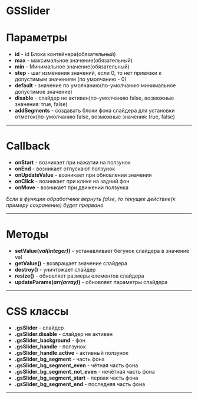 GSSlider
========
# Параметры
* **id** - id Блока контейнера(обязательный)
* **max** - максимальное значение(обязательный)
* **min** - Минимальное значение(обязательный)
* **step** - шаг изменения значений, если 0, то нет привязки к допустимым значениям (по умолчанию - 0)
* **default** - значение по умолчанию(по-умолчанию минимальное допустимое значение)
* **disable** - слайдер не активен(по-умолчанию false, возможные значения: true, false)
* **addSegments** - создавать блоки фона слайдера для установки отметок(по-умолчанию false, возможные значения: true, false)

***

# Callback
* **onStart** - возникает при нажатии на ползунок
* **onEnd** - возникает отпускают ползунок
* **onUpdateValue** - возникает при обновлении значения
* **onClick** - возникает при клике на задний фон
* **onMove** - возникает при движении ползунка


_Если в функции обработчике вернуть false, то текущее действие(к примеру сохранение) будет прервано_


***

# Методы
* **setValue(_val(**integer**)_)** - устанавливает бегунок слайдера в значение val
* **getValue()** - возвращает значение слайдера
* **destroy()** - уничтожает слайдер
* **resize()** - обновляет размеры елементов слайдера
* **updateParams(_arr(**array**)_)** - обновляет параметры слайдера

***
# CSS классы
* **.gsSlider** - слайдер
* **.gsSlider.disable** - слайдер не активен
* **.gsSlider_background** - фон
* **.gsSlider_handle** - ползунок
* **.gsSlider_handle.active** - активный ползунок
* **.gsSlider_bg_segment** - часть фона
* **.gsSlider_bg_segment_even** - чётная часть фона
* **.gsSlider_bg_segment_not_even** - нечётная часть фона
* **.gsSlider_bg_segment_start** - первая часть фона
* **.gsSlider_bg_segment_end** - последняя часть фона

***
